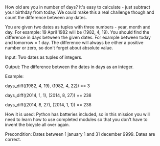How old are you in number of days? It's easy to calculate - just subtract your birthday from today. We could make this a real challenge though and count the difference between any dates.

You are given two dates as tuples with three numbers - year, month and day. For example: 19 April 1982 will be (1982, 4, 19). You should find the difference in days between the given dates. For example between today and tomorrow = 1 day. The difference will always be either a positive number or zero, so don't forget about absolute value.

Input: Two dates as tuples of integers.

Output: The difference between the dates in days as an integer.

Example:

days_diff((1982, 4, 19), (1982, 4, 22)) == 3

days_diff((2014, 1, 1), (2014, 8, 27)) == 238

days_diff((2014, 8, 27), (2014, 1, 1)) == 238



How it is used: Python has batteries included, so in this mission you will need to learn how to use completed modules so that you don't have to invent the bicycle all over again.

Precondition: Dates between 1 january 1 and 31 december 9999. Dates are correct.
